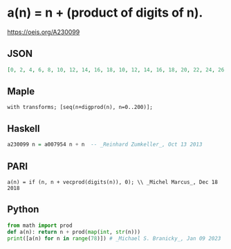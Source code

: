 # a\(n\) \= n \+ \(product of digits of n\)\.
https://oeis.org/A230099
## JSON
```JSON
[0, 2, 4, 6, 8, 10, 12, 14, 16, 18, 10, 12, 14, 16, 18, 20, 22, 24, 26, 28, 20, 23, 26, 29, 32, 35, 38, 41, 44, 47, 30, 34, 38, 42, 46, 50, 54, 58, 62, 66, 40, 45, 50, 55, 60, 65, 70, 75, 80, 85, 50, 56, 62, 68, 74, 80, 86, 92, 98, 104, 60, 67, 74, 81, 88, 95, 102, 109, 116, 123, 70, 78, 86, 94, 102, 110, 118, 126]
```
## Maple
```Maple
with transforms; [seq(n+digprod(n), n=0..200)];
```
## Haskell
```Haskell
a230099 n = a007954 n + n  -- _Reinhard Zumkeller_, Oct 13 2013
```
## PARI
```PARI
a(n) = if (n, n + vecprod(digits(n)), 0); \\ _Michel Marcus_, Dec 18 2018
```
## Python
```Python
from math import prod
def a(n): return n + prod(map(int, str(n)))
print([a(n) for n in range(78)]) # _Michael S. Branicky_, Jan 09 2023
```
